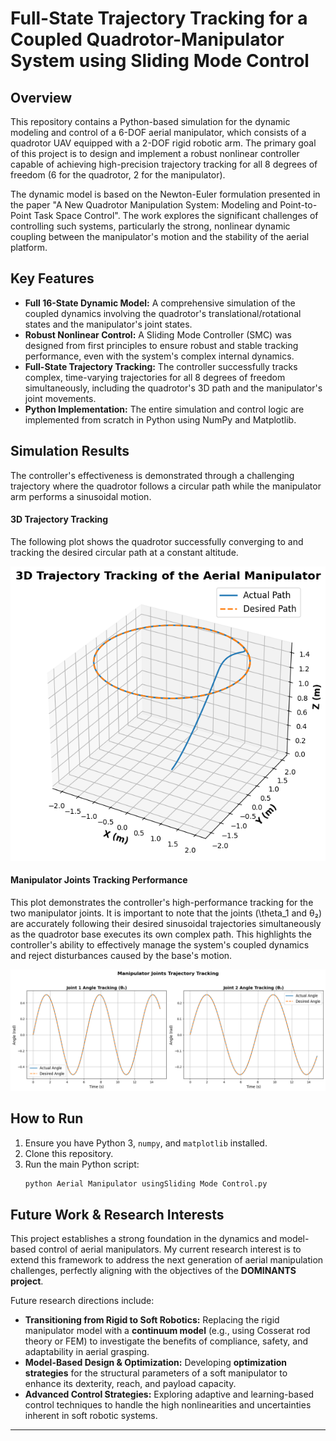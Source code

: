 # Full-State Trajectory Tracking for a Coupled Quadrotor-Manipulator System using Sliding Mode Control

## Overview

This repository contains a Python-based simulation for the dynamic modeling and control of a 6-DOF aerial manipulator, which consists of a quadrotor UAV equipped with a 2-DOF rigid robotic arm. The primary goal of this project is to design and implement a robust nonlinear controller capable of achieving high-precision trajectory tracking for all 8 degrees of freedom (6 for the quadrotor, 2 for the manipulator).

The dynamic model is based on the Newton-Euler formulation presented in the paper "A New Quadrotor Manipulation System: Modeling and Point-to-Point Task Space Control". The work explores the significant challenges of controlling such systems, particularly the strong, nonlinear dynamic coupling between the manipulator's motion and the stability of the aerial platform.

## Key Features

- **Full 16-State Dynamic Model:** A comprehensive simulation of the coupled dynamics involving the quadrotor's translational/rotational states and the manipulator's joint states.
- **Robust Nonlinear Control:** A Sliding Mode Controller (SMC) was designed from first principles to ensure robust and stable tracking performance, even with the system's complex internal dynamics.
- **Full-State Trajectory Tracking:** The controller successfully tracks complex, time-varying trajectories for all 8 degrees of freedom simultaneously, including the quadrotor's 3D path and the manipulator's joint movements.
- **Python Implementation:** The entire simulation and control logic are implemented from scratch in Python using NumPy and Matplotlib.

## Simulation Results

The controller's effectiveness is demonstrated through a challenging trajectory where the quadrotor follows a circular path while the manipulator arm performs a sinusoidal motion.

#### 3D Trajectory Tracking
The following plot shows the quadrotor successfully converging to and tracking the desired circular path at a constant altitude.

![3D Trajectory Plot](https://github.com/MirMikael/Full-State-Trajectory-Tracking-for-a-Coupled-Quadrotor-Manipulator-System-using-Sliding-Mode-Control/blob/main/3D.png?raw=true)


#### Manipulator Joints Tracking Performance

This plot demonstrates the controller's high-performance tracking for the two manipulator joints. It is important to note that the joints (\theta_1 and θ₂) are accurately following their desired sinusoidal trajectories simultaneously as the quadrotor base executes its own complex path. This highlights the controller's ability to effectively manage the system's coupled dynamics and reject disturbances caused by the base's motion.

![8-Panel State Plot](https://github.com/MirMikael/Full-State-Trajectory-Tracking-for-a-Coupled-Quadrotor-Manipulator-System-using-Sliding-Mode-Control/blob/main/manipulator.png)


## How to Run

1.  Ensure you have Python 3, `numpy`, and `matplotlib` installed.
2.  Clone this repository.
3.  Run the main Python script:
    ```bash
    python Aerial Manipulator usingSliding Mode Control.py
    ```

## Future Work & Research Interests

This project establishes a strong foundation in the dynamics and model-based control of aerial manipulators. My current research interest is to extend this framework to address the next generation of aerial manipulation challenges, perfectly aligning with the objectives of the **DOMINANTS project**.

Future research directions include:

-   **Transitioning from Rigid to Soft Robotics:** Replacing the rigid manipulator model with a **continuum model** (e.g., using Cosserat rod theory or FEM) to investigate the benefits of compliance, safety, and adaptability in aerial grasping.
-   **Model-Based Design & Optimization:** Developing **optimization strategies** for the structural parameters of a soft manipulator to enhance its dexterity, reach, and payload capacity.
-   **Advanced Control Strategies:** Exploring adaptive and learning-based control techniques to handle the high nonlinearities and uncertainties inherent in soft robotic systems.

---
